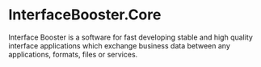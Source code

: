 # InterfaceBooster.Core
Interface Booster is a software for fast developing stable and high quality interface applications which exchange business data between any applications, formats, files or services. 
